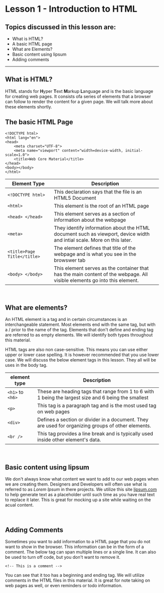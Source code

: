 # Lesson 1 - Introduction to HTML

## **Topics discussed in this lesson are:**
- What is HTML?
- A basic HTML page
- What are Elements?
- Basic content using lipsum
- Adding comments

---

## What is HTML?
HTML stands for **H**yper **T**ext **M**arkup **L**anguage and is the basic language for creating web pages. It consists ofa series of elements that a browser can follow to render the content for a given page. We will talk more about these elements shortly.

## The basic HTML Page

```
<!DOCTYPE html>
<html lang="en">
<head>
    <meta charset="UTF-8">
    <meta name="viewport" content="width=device-width, initial-scale=1.0">
    <title>Web Core Material</title>
</head>
<body></body>
</html>
```

| Element Type | Description |
| ------------------------- |--------------------------------- |
| `<!DOCTYPE html>` | This declaration says that the file is an HTML5 Document |
| `<html>` | This element is the root of an HTML page |    
|`<head> </head>` | This element serves as a section of information about the webpage |
|`<meta>`| They identify information about the HTML document such as viewport, device width and intial scale. More on this later.|
|`<title>Page Title</title>` | The element defines that title of the webpage and is what you see in the browswer tab |
|`<body> </body>` | This element serves as the container that has the main content of the webpage. All visible elements go into this element. |  

<br>

## What are elements?
An HTML element is a tag and in certain circumstances is an interchangeable statement. Most elements end with the same tag, but with a / prior to the name of the tag. Elements that don't define and ending tag are referred to as empty elements. We will identify both types throughout this material.

HTML tags are also non case-sensitive. This means you can use either upper or lower case spelling. It is however recommended that you use lower case. We will discuss the below element tags in this lesson. They all will be uses in the body tag.

| element type | Description |
| ------------ | ------------------------------ |
| `<h1>` to `<h6>` | These are heading tags that range from 1 to 6 with 1 being the largest size and 6 being the smallest |
| `<p>` | This tag is a paragraph tag and is the most used tag on web pages |
| `<div>` | Defines a section or divider in a document. They are used for organizing groups of other elements. |
| `<br />` | This tag provides a line break and is typically used inside other element's data. |

<br>

## Basic content using lipsum
We don't always know what content we want to add to our web pages when we are creating them. Designers and Developers will often use what is referred to as *Lorem Ipsum* in there projects.
We utilize this site [lipsum.com](https://lipsum.com) to help generate text as a placeholder until such time as you have real text to replace it later. This is great for mocking up a site while waiting on the acual content.

<br>

## Adding Comments
Sometimes you want to add information to a HTML page that you do not want to show in the browser. This information can be in the form of a comment. The below tag can span multiple lines or a single line. It can also be used to turn off code, but you don't want to remove it.

` <!-- This is a comment --> `

You can see that it too has a beginning and ending tag. We will utilize comments in the HTML files in this material. It is great for note taking on web pages as well, or even reminders or todo information.